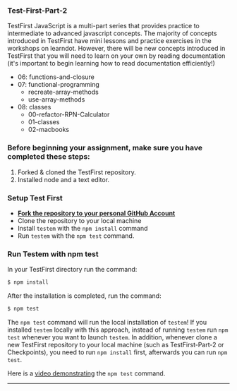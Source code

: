 ### Test-First-Part-2

TestFirst JavaScript is a multi-part series that provides practice to intermediate to advanced javascript concepts. The majority of concepts introduced in TestFirst have mini lessons and practice exercises in the workshops on learndot. However, there will be new concepts introduced in TestFirst that you will need to learn on your own by reading documentation (it's important to begin learning how to read documentation efficiently!)

- 06: functions-and-closure
- 07: functional-programming
  - recreate-array-methods
  - use-array-methods
- 08: classes
  - 00-refactor-RPN-Calculator
  - 01-classes
  - 02-macbooks

### Before beginning your assignment, make sure you have completed these steps: 

1. Forked & cloned the TestFirst repository.
2. Installed node and a text editor.


### Setup Test First

- **[Fork the repository to your personal GitHub Account](https://github.com/fullstackacademy/TestFirst-Part-1/)**
- Clone the repository to your local machine
- Install `testem` with the `npm install` command
- Run `testem` with the `npm test` command.


### Run Testem with npm test

In your TestFirst directory run the command:

```sh
$ npm install
```

After the installation is completed, run the command:

```sh
$ npm test
```

The `npm test` command will run the local installation of `testem`! If you installed `testem` locally with this approach, instead of running `testem` run `npm test` whenever you want to launch `testem`. In addition, whenever clone a new TestFirst repository to your local machine (such as TestFirst-Part-2 or Checkpoints), you need to run `npm install` first, afterwards you can run `npm test`.

Here is a [video demonstrating](https://youtu.be/KdMu351vFKw) the `npm test` command.



<hr>
<br>



